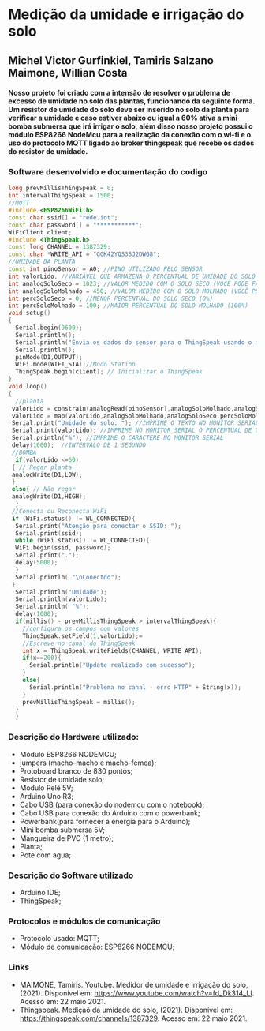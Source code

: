 # Medição da umidade e irrigação do solo
## Michel Victor Gurfinkiel, Tamiris Salzano Maimone, Willian Costa
#### Nosso projeto foi criado com a intensão de resolver o problema de excesso de umidade no solo das plantas, funcionando da seguinte forma. Um resistor de umidade do solo deve ser inserido no solo da planta para verificar a umidade  e caso estiver abaixo ou igual a 60% ativa a mini bomba submersa que irá irrigar o solo, além disso nosso projeto possui o módulo ESP8266 NodeMcu para a realização da conexão com o wi-fi e o uso do protocolo MQTT ligado ao broker thingspeak que recebe os dados do resistor de umidade.

### Software desenvolvido e documentação do codigo
```cpp
long prevMillisThingSpeak = 0;
int intervalThingSpeak = 1500;
//MQTT
#include <ESP8266WiFi.h>  
const char ssid[] = "rede.iot";
const char password[] = "***********";
WiFiClient client;
#include <ThingSpeak.h> 
const long CHANNEL = 1387329;
const char *WRITE_API = "GGK42YQS35J2DWG8";
//UMIDADE DA PLANTA
const int pinoSensor = A0; //PINO UTILIZADO PELO SENSOR
int valorLido; //VARIÁVEL QUE ARMAZENA O PERCENTUAL DE UMIDADE DO SOLO
int analogSoloSeco = 1023; //VALOR MEDIDO COM O SOLO SECO (VOCÊ PODE FAZER TESTES E AJUSTAR ESTE VALOR)
int analogSoloMolhado = 450; //VALOR MEDIDO COM O SOLO MOLHADO (VOCÊ PODE FAZER TESTES E AJUSTAR ESTE VALOR)
int percSoloSeco = 0; //MENOR PERCENTUAL DO SOLO SECO (0%)
int percSoloMolhado = 100; //MAIOR PERCENTUAL DO SOLO MOLHADO (100%)
void setup()
{
  Serial.begin(9600);
  Serial.println();
  Serial.println("Envia os dados do sensor para o ThingSpeak usando o módulo ESP8266");
  Serial.println();
  pinMode(D1,OUTPUT);
  WiFi.mode(WIFI_STA);//Modo Station
  ThingSpeak.begin(client); // Inicializar o ThingSpeak
}
void loop()
{
  //planta
 valorLido = constrain(analogRead(pinoSensor),analogSoloMolhado,analogSoloSeco); //MANTÉM valorLido DENTRO DO INTERVALO (ENTRE analogSoloMolhado E analogSoloSeco)
 valorLido = map(valorLido,analogSoloMolhado,analogSoloSeco,percSoloMolhado,percSoloSeco); //EXECUTA A FUNÇÃO "map" DE ACORDO COM OS PARÂMETROS PASSADOS
 Serial.print("Umidade do solo: "); //IMPRIME O TEXTO NO MONITOR SERIAL
 Serial.print(valorLido); //IMPRIME NO MONITOR SERIAL O PERCENTUAL DE UMIDADE DO SOLO
 Serial.println("%"); //IMPRIME O CARACTERE NO MONITOR SERIAL
 delay(1000);  //INTERVALO DE 1 SEGUNDO
 //BOMBA 
  if(valorLido <=60)
 { // Regar planta
 analogWrite(D1,LOW);   
 }
 else{ // Não regar
 analogWrite(D1,HIGH);
  }
 //Conecta ou Reconecta WiFi
 if (WiFi.status() != WL_CONNECTED){
  Serial.print("Atenção para conectar o SSID: ");
  Serial.print(ssid);
  while (WiFi.status() != WL_CONNECTED){
  WiFi.begin(ssid, password);
  Serial.print(".");
  delay(5000);   
  }
  Serial.println( "\nConectdo");
 }
  Serial.println("Umidade"); 
  Serial.println(valorLido);
  Serial.println( "%");  
  delay(1000);
  if(millis() - prevMillisThingSpeak > intervalThingSpeak){
    //configura os campos com valores
    ThingSpeak.setField(1,valorLido);=
    //Escreve no canal do ThingSpeak
    int x = ThingSpeak.writeFields(CHANNEL, WRITE_API);
    if(x==200){
      Serial.println("Update realizado com sucesso");
    }
    else{
      Serial.println("Problema no canal - erro HTTP" + String(x));
    }
    prevMillisThingSpeak = millis();
  }
  }
```
### Descrição do Hardware utilizado:
- Módulo ESP8266 NODEMCU;
- jumpers (macho-macho e macho-femea);
- Protoboard branco de 830 pontos;
- Resistor de umidade solo;
- Modulo Relê 5V;
- Arduino Uno R3;
- Cabo USB (para conexão do nodemcu com o notebook);
- Cabo USB para conexão do Arduino com o powerbank;
- Powerbank(para fornecer a energia para o Arduino);
- Mini bomba submersa 5V;
- Mangueira de PVC (1 metro);
- Planta;
- Pote com agua;

### Descrição do Software utilizado
- Arduino IDE;
- ThingSpeak;

### Protocolos e módulos de comunicação
- Protocolo usado: MQTT;
- Módulo de comunicação: ESP8266 NODEMCU;

### Links
- MAIMONE, Tamiris. Youtube. Medidor de umidade e irrigação do solo, (2021). Disponível em: https://www.youtube.com/watch?v=fd_Dk314_LI. Acesso em: 22 maio 2021.
- Thingspeak. Mediçaõ da umidade do solo, (2021). Disponível em: https://thingspeak.com/channels/1387329. Acesso em: 22 maio 2021.
